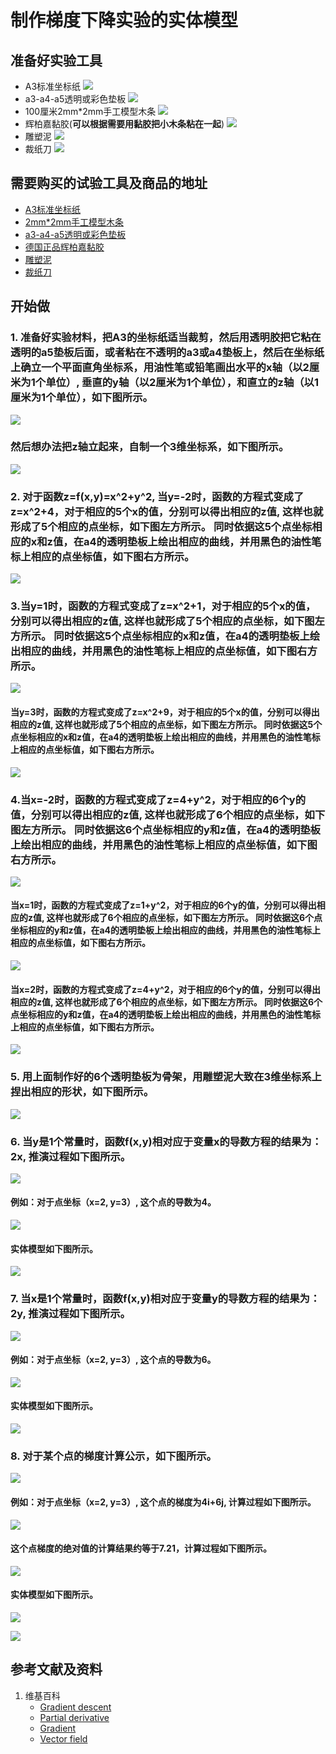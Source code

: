 # 制作梯度下降实验的实体模型

## 准备好实验工具

- A3标准坐标纸
![](/images/微分/制作梯度下降实验的实体模型/A3标准坐标纸.jpg)
- a3-a4-a5透明或彩色垫板
![](/images/微分/制作梯度下降实验的实体模型/a3-a4-a5透明或彩色垫板.jpg)
- 100厘米2mm*2mm手工模型木条
![](/images/微分/制作梯度下降实验的实体模型/2mm手工模型木条.jpg)
- 辉柏嘉黏胶(**可以根据需要用黏胶把小木条粘在一起**)
![](/images/微分/制作梯度下降实验的实体模型/辉柏嘉黏胶.jpg)
- 雕塑泥
![](/images/微分/制作梯度下降实验的实体模型/雕塑泥.jpg)
- 裁纸刀
![](/images/微分/制作梯度下降实验的实体模型/裁纸刀.jpg)


## 需要购买的试验工具及商品的地址

- [A3标准坐标纸](https://detail.tmall.com/item.htm?id=27142292922&ali_refid=a3_430583_1006:1105863285:N:dZ%20MV6sJ%20YlXqxaoC1QlJw==:77285e2bbcb0cebf9d00068f21bd840f&ali_trackid=1_77285e2bbcb0cebf9d00068f21bd840f&spm=a230r.1.14.1&skuId=3165771512170)
- [2mm*2mm手工模型木条](https://item.taobao.com/item.htm?spm=a1z09.2.0.0.7f642e8dJTGJWM&id=543446811425&_u=3c6ncud14e3)
- [a3-a4-a5透明或彩色垫板](https://detail.tmall.com/item.htm?id=572373987578&spm=a1z09.2.0.0.7f642e8dJTGJWM&_u=3c6ncud6913&skuId=3884138486259)
- [德国正品辉柏嘉黏胶](https://detail.tmall.com/item.htm?id=578158176708&spm=a1z09.2.0.0.7f642e8dJTGJWM&_u=3c6ncudc3bc&skuId=3997768894943)
- [雕塑泥](https://item.taobao.com/item.htm?spm=a230r.1.14.16.1c8354f4Ig6vLs&id=595424471145&ns=1&abbucket=9#detail)
- [裁纸刀](https://detail.tmall.com/item.htm?spm=a230r.1.14.79.1e012168BY0hrV&id=525626246187&ns=1&abbucket=9&skuId=4023711373509)

## 开始做

### 1. 准备好实验材料，把A3的坐标纸适当裁剪，然后用透明胶把它粘在透明的a5垫板后面，或者粘在不透明的a3或a4垫板上，然后在坐标纸上确立一个平面直角坐标系，用油性笔或铅笔画出水平的x轴（以2厘米为1个单位）, 垂直的y轴（以2厘米为1个单位），和直立的z轴（以1厘米为1个单位），如下图所示。

![](/images/微分/制作梯度下降实验的实体模型/1a1.jpg)

### 然后想办法把z轴立起来，自制一个3维坐标系，如下图所示。

![](/images/微分/制作梯度下降实验的实体模型/1a2.jpg)

### 2. 对于函数z=f(x,y)=x^2+y^2, 当y=-2时，函数的方程式变成了z=x^2+4，对于相应的5个x的值，分别可以得出相应的z值, 这样也就形成了5个相应的点坐标，如下图左方所示。 同时依据这5个点坐标相应的x和z值，在a4的透明垫板上绘出相应的曲线，并用黑色的油性笔标上相应的点坐标值，如下图右方所示。

![](/images/微分/制作梯度下降实验的实体模型/2a1.jpg)

### 3.当y=1时，函数的方程式变成了z=x^2+1，对于相应的5个x的值，分别可以得出相应的z值, 这样也就形成了5个相应的点坐标，如下图左方所示。 同时依据这5个点坐标相应的x和z值，在a4的透明垫板上绘出相应的曲线，并用黑色的油性笔标上相应的点坐标值，如下图右方所示。

![](/images/微分/制作梯度下降实验的实体模型/3a1.jpg)

#### 当y=3时，函数的方程式变成了z=x^2+9，对于相应的5个x的值，分别可以得出相应的z值, 这样也就形成了5个相应的点坐标，如下图左方所示。 同时依据这5个点坐标相应的x和z值，在a4的透明垫板上绘出相应的曲线，并用黑色的油性笔标上相应的点坐标值，如下图右方所示。

![](/images/微分/制作梯度下降实验的实体模型/3a2.jpg)

### 4.当x=-2时，函数的方程式变成了z=4+y^2，对于相应的6个y的值，分别可以得出相应的z值, 这样也就形成了6个相应的点坐标，如下图左方所示。 同时依据这6个点坐标相应的y和z值，在a4的透明垫板上绘出相应的曲线，并用黑色的油性笔标上相应的点坐标值，如下图右方所示。

![](/images/微分/制作梯度下降实验的实体模型/4a1.jpg)

#### 当x=1时，函数的方程式变成了z=1+y^2，对于相应的6个y的值，分别可以得出相应的z值, 这样也就形成了6个相应的点坐标，如下图左方所示。 同时依据这6个点坐标相应的y和z值，在a4的透明垫板上绘出相应的曲线，并用黑色的油性笔标上相应的点坐标值，如下图右方所示。

![](/images/微分/制作梯度下降实验的实体模型/4a2.jpg)

#### 当x=2时，函数的方程式变成了z=4+y^2，对于相应的6个y的值，分别可以得出相应的z值, 这样也就形成了6个相应的点坐标，如下图左方所示。 同时依据这6个点坐标相应的y和z值，在a4的透明垫板上绘出相应的曲线，并用黑色的油性笔标上相应的点坐标值，如下图右方所示。

![](/images/微分/制作梯度下降实验的实体模型/4a3.jpg)

### 5. 用上面制作好的6个透明垫板为骨架，用雕塑泥大致在3维坐标系上捏出相应的形状，如下图所示。

![](/images/微分/制作梯度下降实验的实体模型/5a.jpg)

### 6. 当y是1个常量时，函数f(x,y)相对应于变量x的导数方程的结果为：2x, 推演过程如下图所示。

![](/images/微分/制作梯度下降实验的实体模型/6a1.jpg)

#### 例如：对于点坐标（x=2, y=3）, 这个点的导数为4。

![](/images/微分/制作梯度下降实验的实体模型/6a2.jpg)

#### 实体模型如下图所示。

![](/images/微分/制作梯度下降实验的实体模型/6a3.jpg)

### 7. 当x是1个常量时，函数f(x,y)相对应于变量y的导数方程的结果为：2y, 推演过程如下图所示。

![](/images/微分/制作梯度下降实验的实体模型/7a1.jpg)

#### 例如：对于点坐标（x=2, y=3）, 这个点的导数为6。

![](/images/微分/制作梯度下降实验的实体模型/7a2.jpg)

#### 实体模型如下图所示。

![](/images/微分/制作梯度下降实验的实体模型/7a3.jpg)

### 8. 对于某个点的梯度计算公示，如下图所示。

![](/images/微分/制作梯度下降实验的实体模型/8a1.jpg)

#### 例如：对于点坐标（x=2, y=3）, 这个点的梯度为4i+6j, 计算过程如下图所示。

![](/images/微分/制作梯度下降实验的实体模型/8a2.jpg)

#### 这个点梯度的绝对值的计算结果约等于7.21，计算过程如下图所示。

![](/images/微分/制作梯度下降实验的实体模型/8a2-2.jpg)

#### 实体模型如下图所示。

![](/images/微分/制作梯度下降实验的实体模型/8a3.jpg)

![](/images/微分/制作梯度下降实验的实体模型/8a4.jpg)


## 参考文献及资料

1. 维基百科
	- [Gradient descent](https://en.wikipedia.org/wiki/Gradient_descent) 
	- [Partial derivative](https://en.wikipedia.org/wiki/Partial_derivative) 
	- [Gradient](https://en.wikipedia.org/wiki/Gradient) 
	- [Vector field](https://en.wikipedia.org/wiki/Vector_fieldt) 



